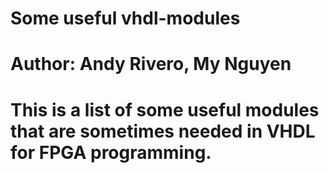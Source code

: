# Some useful vhdl-modules
# Author: Andy Rivero, My Nguyen
# This is a list of some useful modules that are sometimes needed in VHDL for FPGA programming.
